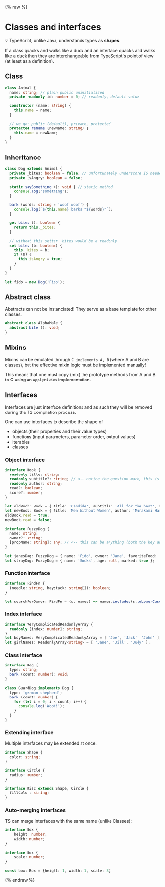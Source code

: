 {% raw %}
# Classes and interfaces

:bulb: TypeScript, unlike Java, understands types as **shapes**.

If a class quacks and walks like a duck and an interface quacks and walks like a duck then they are interchangeable from TypeScript's point of view (at least as a definition).

## Class

```typescript
class Animal {
  name: string; // plain public uninitialized
  private readonly id: number = 0; // readonly, default value

  constructor (name: string) {
    this.name = name;
  }

  // we got public (default), private, protected
  protected rename (newName: string) {
    this.name = newName;
  }
}
```

## Inheritance

```typescript
class Dog extends Animal {
  private _bites: boolean = false; // unfortunately underscore IS needed
  private isAngry: boolean = false;

  static saySomething (): void { // static method
    console.log('something');
  }

  bark (words: string = 'woof woof') {
    console.log(`${this.name} barks "${words}"`);
  }

  get bites (): boolean {
    return this._bites;
  }

  // without this setter _bites would be a readonly
  set bites (b: boolean) {
    this._bites = b;
    if (b) {
      this.isAngry = true;
    }
  }
}
```

```typescript
let fido = new Dog('Fido');
```

## Abstract class

Abstracts can not be instanciated! They serve as a base template for other classes.

```typescript
abstract class AlphaMale {
  abstract bite (): void;
}
```

## Mixins

Mixins can be emulated through `C implements A, B` (where A and B are classes), but the effective mixin logic must be implemented manually!

This means that one must copy (mix) the prototype methods from A and B to C using an `applyMixins` implementation.

## Interfaces

Interfaces are just interface definitions and as such they will be removed during the TS compilation process.

One can use interfaces to describe the shape of

- objects (their properties and their value types)
- functions (input parameters, parameter order, output values)
- iterables
- classes

### Object interface

```typescript
interface Book {
  readonly title: string;
  readonly subtitle?: string; // <-- notice the question mark, this is an optional prop
  readonly author: string;
  read?: boolean;
  score?: number;
}

let oldBook: Book = { title: 'Candide', subtitle: 'All for the best', author: 'Voltaire' };
let newBook: Book = { title: 'Men Without Women', author: 'Murakami Haruki' };
oldBook.read = true;
newBook.read = false;
```

```typescript
interface FuzzyDog {
  name: string;
  owner?: string;
  [propName: string]: any; // <-- this can be anything (both the key and the value!)
}

let janesDog: FuzzyDog = { name: 'Fido', owner: 'Jane', favoriteFood: 'tripe ration' };
let strayDog: FuzzyDog = { name: 'Socks', age: null, marked: true };
```

### Function interface

```typescript
interface FindFn {
  (needle: string, haystack: string[]): boolean;
}

let searchForOwner: FindFn = (s, names) => names.includes(s.toLowerCase());
```

### Index interface

```typescript
interface VeryComplicatedReadonlyArray {
  readonly [index: number]: string;
}
let boyNames: VeryComplicatedReadonlyArray = [ 'Joe', 'Jack', 'John' ];
let girlNames: ReadonlyArray<string> = [ 'Jane', 'Jill', 'Judy' ];
```

### Class interface

```typescript
interface Dog {
  type: string;
  bark (count: number): void;
}

class GuardDog implements Dog {
  type: 'german shepherd';
  bark (count: number) {
    for (let i = 0; i < count; i++) {
      console.log('Woof!');
    }
  }
}
```

### Extending interface

Multiple interfaces may be extended at once.

```typescript
interface Shape {
  color: string;
}

interface Circle {
  radius: number;
}

interface Disc extends Shape, Circle {
  fillColor: string;
}
```

### Auto-merging interfaces

TS can merge interfaces with the same name (unlike Classes):

```typescript
interface Box {
    height: number;
    width: number;
}

interface Box {
    scale: number;
}

const box: Box = {height: 1, width: 1, scale: 3}
```
{% endraw %}

